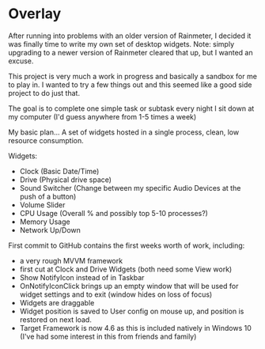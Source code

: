 # Overlay
After running into problems with an older version of Rainmeter, I decided it was finally time to write my own set of desktop widgets. Note: simply upgrading to a newer version of Rainmeter cleared that up, but I wanted an excuse.

This project is very much a work in progress and basically a sandbox for me to play in.
I wanted to try a few things out and this seemed like a good side project to do just that.

The goal is to complete one simple task or subtask every night I sit down at my computer (I'd guess anywhere from 1-5 times a week)

My basic plan... A set of widgets hosted in a single process, clean, low resource consumption.

Widgets:
 * Clock (Basic Date/Time)
 * Drive (Physical drive space)
 * Sound Switcher (Change between my specific Audio Devices at the push of a button)
 * Volume Slider
 * CPU Usage (Overall % and possibly top 5-10 processes?)
 * Memory Usage
 * Network Up/Down
 
First commit to GitHub contains the first weeks worth of work, including:
 * a very rough MVVM framework
 * first cut at Clock and Drive Widgets (both need some View work)
 * Show NotifyIcon instead of in Taskbar
 * OnNotifyIconClick brings up an empty window that will be used for widget settings and to exit (window hides on loss of focus)
 * Widgets are draggable
 * Widget position is saved to User config on mouse up, and position is restored on next load.
 * Target Framework is now 4.6 as this is included natively in Windows 10 (I've had some interest in this from friends and family)
 
 
